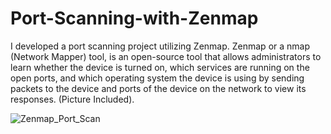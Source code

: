 # Port-Scanning-with-Zenmap
I developed a port scanning project utilizing Zenmap. Zenmap or a nmap (Network Mapper) tool, is an open-source tool that allows administrators to learn whether the device is turned on, which services are running on the open ports, and which operating system the device is using by sending packets to the device and ports of the device on the network to view its responses. (Picture Included).

![Zenmap_Port_Scan](https://github.com/user-attachments/assets/a7e4562f-1f9d-4d47-88a1-b4470ed304b9)
